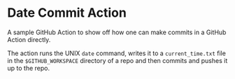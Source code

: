 # Date Commit Action

A sample GitHub Action to show off how one can make commits in a GitHub Action directly.

The action runs the UNIX `date` command, writes it to a `current_time.txt` file in the `$GITHUB_WORKSPACE` directory of a repo and then commits and pushes it up to the repo.
